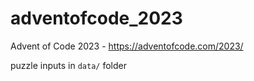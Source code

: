 # adventofcode_2023
Advent of Code 2023 - https://adventofcode.com/2023/

puzzle inputs in `data/` folder